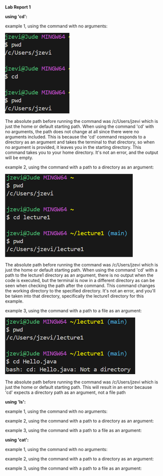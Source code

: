 **Lab Report 1**

**using 'cd':**

example 1, using the command with no arguments:

![Image](cd_no_arg.png)

The absolute path before running the command was /c/Users/jzevi which is just the home or default starting path. When using the command 'cd' with no arguments, the path does not change at all since there were no arguments included. This is because the 'cd' command responds to a directory as an argument and takes the terminal to that directory, so when no argument is provided, it leaves you in the starting directory. This command takes you to your home directory. It's not an error, and the output will be empty.

example 2, using the command with a path to a directory as an argument:

![Image](cd_directory.png)

The absolute path before running the command was /c/Users/jzevi which is just the home or default starting path. When using the command 'cd' with a path to the lecture1 directory as an argument, there is no output when the code is executed, but the terminal is now in a different directory as can be seen when checking the path after the command. This command changes the working directory to the specified directory. It's not an error, and you'll be taken into that directory, specifically the lecture1 directory for this example.

example 3, using the command with a path to a file as an argument:

![Image](cd_file.png)

The absolute path before running the command was /c/Users/jzevi which is just the home or default starting path. This will result in an error because 'cd' expects a directory path as an argument, not a file path

**using 'ls':**

example 1, using the command with no arguments:


example 2, using the command with a path to a directory as an argument:


example 3, using the command with a path to a file as an argument:


**using 'cat':**

example 1, using the command with no arguments:


example 2, using the command with a path to a directory as an argument:


example 3, using the command with a path to a file as an argument:

